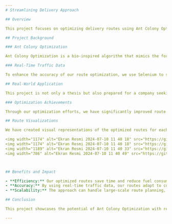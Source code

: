 ```yaml
---
# Streamlining Delivery Approach

## Overview

This project focuses on optimizing delivery routes using Ant Colony Optimization (ACO) and real-time traffic data. By leveraging Selenium with multiprocessing, we fetch up-to-date traffic conditions and estimated arrival times, ensuring the routes are optimized based on current traffic situations.

## Project Background

### Ant Colony Optimization

Ant Colony Optimization is a bio-inspired algorithm that mimics the foraging behavior of ants. It's particularly effective for solving combinatorial optimization problems like the Travelling Salesman Problem (TSP), which is fundamental to route optimization. In our project, we utilize ACO to find the shortest and most efficient delivery routes.

### Real-Time Traffic Data

To enhance the accuracy of our route optimization, we use Selenium to scrape real-time traffic data from Google Maps. By incorporating multiprocessing, we can efficiently handle multiple data-fetching processes simultaneously, ensuring that our traffic data is both current and comprehensive.

## Real-World Application

This project is not only a thesis but also prepared for a company seeking to streamline its delivery operations. Traditionally, delivery routes were planned manually using paper maps, which often led to suboptimal and lengthy routes. Human planners could only estimate traffic conditions, leading to inefficiencies.

### Optimization Achievements

Through our optimization efforts, we have significantly improved route efficiency. Previously, routes planned manually could be as long as 770 kilometers. With our algorithm, we have managed to reduce this to approximately 590 kilometers, demonstrating a substantial improvement in delivery efficiency.

## Route Visualizations

We have created visual representations of the optimized routes for each truck. These images illustrate the effectiveness of our approach by showing the streamlined paths.

<img width="1174" alt="Ekran Resmi 2024-07-10 11 40 18" src="https://github.com/omercngoktas/streamlining-delivery-approach/assets/77095758/c31e2a11-75a4-47aa-a613-79b043fcad98">
<img width="1174" alt="Ekran Resmi 2024-07-10 11 40 18" src="https://github.com/omercngoktas/streamlining-delivery-approach/assets/77095758/624d790c-fafa-4a19-9e5a-0a999897655c">
<img width="1189" alt="Ekran Resmi 2024-07-10 11 40 33" src="https://github.com/omercngoktas/streamlining-delivery-approach/assets/77095758/6659edf8-978d-410f-88ab-b5a961ccd954">
<img width="786" alt="Ekran Resmi 2024-07-10 11 40 49" src="https://github.com/omercngoktas/streamlining-delivery-approach/assets/77095758/823eddad-d89d-414c-94e4-de62dda763fd">



## Benefits and Impact

- **Efficiency:** Our optimized routes save time and reduce fuel consumption, contributing to cost savings.
- **Accuracy:** By using real-time traffic data, our routes adapt to current conditions, ensuring timely deliveries.
- **Scalability:** The approach can handle large-scale route planning, making it suitable for companies with extensive delivery networks.

## Conclusion

This project showcases the potential of Ant Colony Optimization with real-time data fetching to solve practical problems. By automating and optimizing the route planning process, we not only improve efficiency but also provide a scalable solution for the logistics industry.

---
```

